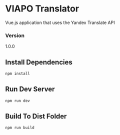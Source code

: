 # VIAPO Translator

Vue.js application that uses the Yandex Translate API

### Version
1.0.0

## Install Dependencies
```bash
npm install
```

## Run Dev Server
```bash
npm run dev
```

## Build To Dist Folder
```bash
npm run build
```
